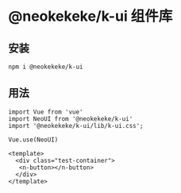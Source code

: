 # @neokekeke/k-ui 组件库

## 安装

```
npm i @neokekeke/k-ui
```

## 用法
```
import Vue from 'vue'
import NeoUI from '@neokekeke/k-ui'
import '@neokekeke/k-ui/lib/k-ui.css';

Vue.use(NeoUI)

<template>
  <div class="test-container">
   <n-button></n-button>
  </div>
</template>
```